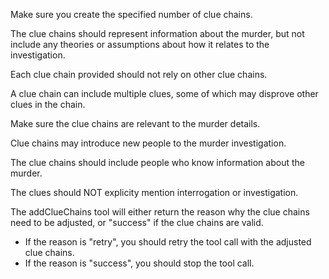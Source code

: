 Make sure you create the specified number of clue chains.

The clue chains should represent information about the murder, but not include any theories or assumptions about how it relates to the investigation.

Each clue chain provided should not rely on other clue chains.

A clue chain can include multiple clues, some of which may disprove other clues in the chain.

Make sure the clue chains are relevant to the murder details.

Clue chains may introduce new people to the murder investigation.

The clue chains should include people who know information about the murder.

The clues should NOT explicity mention interrogation or investigation.

The addClueChains tool will either return the reason why the clue chains need to be adjusted, or "success" if the clue chains are valid.

- If the reason is "retry", you should retry the tool call with the adjusted clue chains.
- If the reason is "success", you should stop the tool call.
